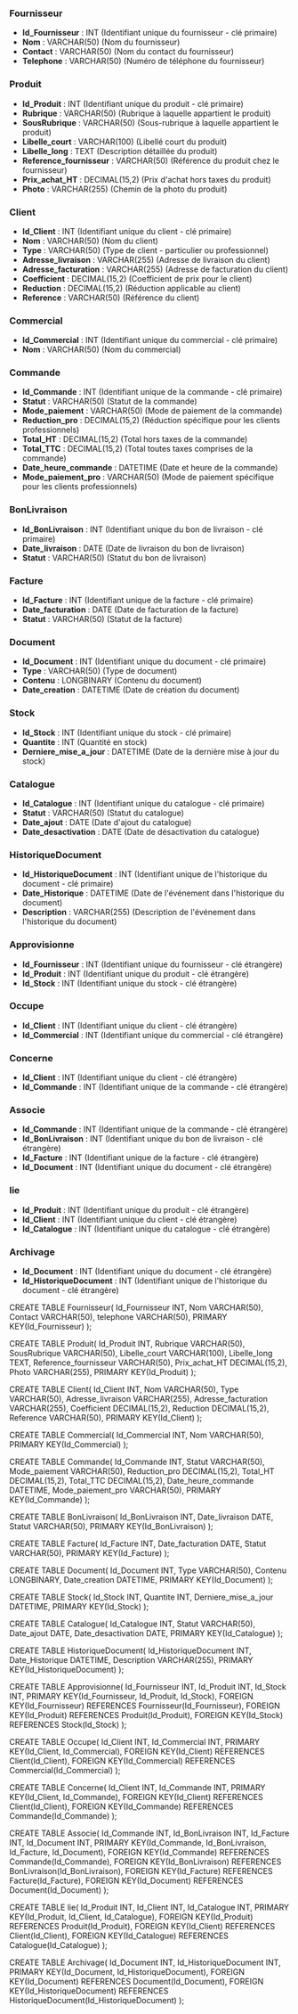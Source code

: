 ### Fournisseur
- **Id_Fournisseur** : INT (Identifiant unique du fournisseur - clé primaire)
- **Nom** : VARCHAR(50) (Nom du fournisseur)
- **Contact** : VARCHAR(50) (Nom du contact du fournisseur)
- **Telephone** : VARCHAR(50) (Numéro de téléphone du fournisseur)

### Produit
- **Id_Produit** : INT (Identifiant unique du produit - clé primaire)
- **Rubrique** : VARCHAR(50) (Rubrique à laquelle appartient le produit)
- **SousRubrique** : VARCHAR(50) (Sous-rubrique à laquelle appartient le produit)
- **Libelle_court** : VARCHAR(100) (Libellé court du produit)
- **Libelle_long** : TEXT (Description détaillée du produit)
- **Reference_fournisseur** : VARCHAR(50) (Référence du produit chez le fournisseur)
- **Prix_achat_HT** : DECIMAL(15,2) (Prix d'achat hors taxes du produit)
- **Photo** : VARCHAR(255) (Chemin de la photo du produit)

### Client
- **Id_Client** : INT (Identifiant unique du client - clé primaire)
- **Nom** : VARCHAR(50) (Nom du client)
- **Type** : VARCHAR(50) (Type de client - particulier ou professionnel)
- **Adresse_livraison** : VARCHAR(255) (Adresse de livraison du client)
- **Adresse_facturation** : VARCHAR(255) (Adresse de facturation du client)
- **Coefficient** : DECIMAL(15,2) (Coefficient de prix pour le client)
- **Reduction** : DECIMAL(15,2) (Réduction applicable au client)
- **Reference** : VARCHAR(50) (Référence du client)

### Commercial
- **Id_Commercial** : INT (Identifiant unique du commercial - clé primaire)
- **Nom** : VARCHAR(50) (Nom du commercial)

### Commande
- **Id_Commande** : INT (Identifiant unique de la commande - clé primaire)
- **Statut** : VARCHAR(50) (Statut de la commande)
- **Mode_paiement** : VARCHAR(50) (Mode de paiement de la commande)
- **Reduction_pro** : DECIMAL(15,2) (Réduction spécifique pour les clients professionnels)
- **Total_HT** : DECIMAL(15,2) (Total hors taxes de la commande)
- **Total_TTC** : DECIMAL(15,2) (Total toutes taxes comprises de la commande)
- **Date_heure_commande** : DATETIME (Date et heure de la commande)
- **Mode_paiement_pro** : VARCHAR(50) (Mode de paiement spécifique pour les clients professionnels)

### BonLivraison
- **Id_BonLivraison** : INT (Identifiant unique du bon de livraison - clé primaire)
- **Date_livraison** : DATE (Date de livraison du bon de livraison)
- **Statut** : VARCHAR(50) (Statut du bon de livraison)

### Facture
- **Id_Facture** : INT (Identifiant unique de la facture - clé primaire)
- **Date_facturation** : DATE (Date de facturation de la facture)
- **Statut** : VARCHAR(50) (Statut de la facture)

### Document
- **Id_Document** : INT (Identifiant unique du document - clé primaire)
- **Type** : VARCHAR(50) (Type de document)
- **Contenu** : LONGBINARY (Contenu du document)
- **Date_creation** : DATETIME (Date de création du document)

### Stock
- **Id_Stock** : INT (Identifiant unique du stock - clé primaire)
- **Quantite** : INT (Quantité en stock)
- **Derniere_mise_a_jour** : DATETIME (Date de la dernière mise à jour du stock)

### Catalogue
- **Id_Catalogue** : INT (Identifiant unique du catalogue - clé primaire)
- **Statut** : VARCHAR(50) (Statut du catalogue)
- **Date_ajout** : DATE (Date d'ajout du catalogue)
- **Date_desactivation** : DATE (Date de désactivation du catalogue)

### HistoriqueDocument
- **Id_HistoriqueDocument** : INT (Identifiant unique de l'historique du document - clé primaire)
- **Date_Historique** : DATETIME (Date de l'événement dans l'historique du document)
- **Description** : VARCHAR(255) (Description de l'événement dans l'historique du document)

### Approvisionne
- **Id_Fournisseur** : INT (Identifiant unique du fournisseur - clé étrangère)
- **Id_Produit** : INT (Identifiant unique du produit - clé étrangère)
- **Id_Stock** : INT (Identifiant unique du stock - clé étrangère)

### Occupe
- **Id_Client** : INT (Identifiant unique du client - clé étrangère)
- **Id_Commercial** : INT (Identifiant unique du commercial - clé étrangère)

### Concerne
- **Id_Client** : INT (Identifiant unique du client - clé étrangère)
- **Id_Commande** : INT (Identifiant unique de la commande - clé étrangère)

### Associe
- **Id_Commande** : INT (Identifiant unique de la commande - clé étrangère)
- **Id_BonLivraison** : INT (Identifiant unique du bon de livraison - clé étrangère)
- **Id_Facture** : INT (Identifiant unique de la facture - clé étrangère)
- **Id_Document** : INT (Identifiant unique du document - clé étrangère)

### lie
- **Id_Produit** : INT (Identifiant unique du produit - clé étrangère)
- **Id_Client** : INT (Identifiant unique du client - clé étrangère)
- **Id_Catalogue** : INT (Identifiant unique du catalogue - clé étrangère)

### Archivage
- **Id_Document** : INT (Identifiant unique du document - clé étrangère)
- **Id_HistoriqueDocument** : INT (Identifiant unique de l'historique du document - clé étrangère)


CREATE TABLE Fournisseur(
   Id_Fournisseur INT,
   Nom VARCHAR(50),
   Contact VARCHAR(50),
   telephone VARCHAR(50),
   PRIMARY KEY(Id_Fournisseur)
);

CREATE TABLE Produit(
   Id_Produit INT,
   Rubrique VARCHAR(50),
   SousRubrique VARCHAR(50),
   Libelle_court VARCHAR(100),
   Libelle_long TEXT,
   Reference_fournisseur VARCHAR(50),
   Prix_achat_HT DECIMAL(15,2),
   Photo VARCHAR(255),
   PRIMARY KEY(Id_Produit)
);

CREATE TABLE Client(
   Id_Client INT,
   Nom VARCHAR(50),
   Type VARCHAR(50),
   Adresse_livraison VARCHAR(255),
   Adresse_facturation VARCHAR(255),
   Coefficient DECIMAL(15,2),
   Reduction DECIMAL(15,2),
   Reference VARCHAR(50),
   PRIMARY KEY(Id_Client)
);

CREATE TABLE Commercial(
   Id_Commercial INT,
   Nom VARCHAR(50),
   PRIMARY KEY(Id_Commercial)
);

CREATE TABLE Commande(
   Id_Commande INT,
   Statut VARCHAR(50),
   Mode_paiement VARCHAR(50),
   Reduction_pro DECIMAL(15,2),
   Total_HT DECIMAL(15,2),
   Total_TTC DECIMAL(15,2),
   Date_heure_commande DATETIME,
   Mode_paiement_pro VARCHAR(50),
   PRIMARY KEY(Id_Commande)
);

CREATE TABLE BonLivraison(
   Id_BonLivraison INT,
   Date_livraison DATE,
   Statut VARCHAR(50),
   PRIMARY KEY(Id_BonLivraison)
);

CREATE TABLE Facture(
   Id_Facture INT,
   Date_facturation DATE,
   Statut VARCHAR(50),
   PRIMARY KEY(Id_Facture)
);

CREATE TABLE Document(
   Id_Document INT,
   Type VARCHAR(50),
   Contenu LONGBINARY,
   Date_creation DATETIME,
   PRIMARY KEY(Id_Document)
);

CREATE TABLE Stock(
   Id_Stock INT,
   Quantite INT,
   Derniere_mise_a_jour DATETIME,
   PRIMARY KEY(Id_Stock)
);

CREATE TABLE Catalogue(
   Id_Catalogue INT,
   Statut VARCHAR(50),
   Date_ajout DATE,
   Date_desactivation DATE,
   PRIMARY KEY(Id_Catalogue)
);

CREATE TABLE HistoriqueDocument(
   Id_HistoriqueDocument INT,
   Date_Historique DATETIME,
   Description VARCHAR(255),
   PRIMARY KEY(Id_HistoriqueDocument)
);

CREATE TABLE Approvisionne(
   Id_Fournisseur INT,
   Id_Produit INT,
   Id_Stock INT,
   PRIMARY KEY(Id_Fournisseur, Id_Produit, Id_Stock),
   FOREIGN KEY(Id_Fournisseur) REFERENCES Fournisseur(Id_Fournisseur),
   FOREIGN KEY(Id_Produit) REFERENCES Produit(Id_Produit),
   FOREIGN KEY(Id_Stock) REFERENCES Stock(Id_Stock)
);

CREATE TABLE Occupe(
   Id_Client INT,
   Id_Commercial INT,
   PRIMARY KEY(Id_Client, Id_Commercial),
   FOREIGN KEY(Id_Client) REFERENCES Client(Id_Client),
   FOREIGN KEY(Id_Commercial) REFERENCES Commercial(Id_Commercial)
);

CREATE TABLE Concerne(
   Id_Client INT,
   Id_Commande INT,
   PRIMARY KEY(Id_Client, Id_Commande),
   FOREIGN KEY(Id_Client) REFERENCES Client(Id_Client),
   FOREIGN KEY(Id_Commande) REFERENCES Commande(Id_Commande)
);

CREATE TABLE Associe(
   Id_Commande INT,
   Id_BonLivraison INT,
   Id_Facture INT,
   Id_Document INT,
   PRIMARY KEY(Id_Commande, Id_BonLivraison, Id_Facture, Id_Document),
   FOREIGN KEY(Id_Commande) REFERENCES Commande(Id_Commande),
   FOREIGN KEY(Id_BonLivraison) REFERENCES BonLivraison(Id_BonLivraison),
   FOREIGN KEY(Id_Facture) REFERENCES Facture(Id_Facture),
   FOREIGN KEY(Id_Document) REFERENCES Document(Id_Document)
);

CREATE TABLE lie(
   Id_Produit INT,
   Id_Client INT,
   Id_Catalogue INT,
   PRIMARY KEY(Id_Produit, Id_Client, Id_Catalogue),
   FOREIGN KEY(Id_Produit) REFERENCES Produit(Id_Produit),
   FOREIGN KEY(Id_Client) REFERENCES Client(Id_Client),
   FOREIGN KEY(Id_Catalogue) REFERENCES Catalogue(Id_Catalogue)
);

CREATE TABLE Archivage(
   Id_Document INT,
   Id_HistoriqueDocument INT,
   PRIMARY KEY(Id_Document, Id_HistoriqueDocument),
   FOREIGN KEY(Id_Document) REFERENCES Document(Id_Document),
   FOREIGN KEY(Id_HistoriqueDocument) REFERENCES HistoriqueDocument(Id_HistoriqueDocument)
);
